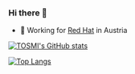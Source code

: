 ### Hi there 👋

- 🔭 Working for [Red Hat](https://www.redhat.com) in Austria

[![TOSMI's GitHub stats](https://github-readme-stats.vercel.app/api?username=tosmi&show_icons=true&theme=radical)](https://github.com/anuraghazra/github-readme-stats)

[![Top Langs](https://github-readme-stats.vercel.app/api/top-langs/?username=tosmi&layout=compact&theme=radical?hide=JavaScript)](https://github.com/anuraghazra/github-readme-stats)


<!--
**tosmi/tosmi** is a ✨ _special_ ✨ repository because its `README.md` (this file) appears on your GitHub profile.

Here are some ideas to get you started:

- 🔭 I’m currently working on ...
- 🌱 I’m currently learning ...
- 👯 I’m looking to collaborate on ...
- 🤔 I’m looking for help with ...
- 💬 Ask me about ...
- 📫 How to reach me: ...
- 😄 Pronouns: ...
- ⚡ Fun fact: ...
-->
